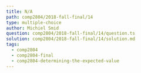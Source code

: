 ```yaml
---
title: N/A
path: comp2804/2018-fall-final/14
type: multiple-choice
author: Michiel Smid
question: comp2804/2018-fall-final/14/question.ts
solution: comp2804/2018-fall-final/14/solution.md
tags:
  - comp2804
  - comp2804-final
  - comp2804-determining-the-expected-value
---
```

